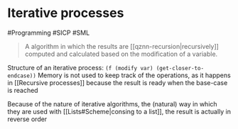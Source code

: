# Iterative processes

#Programming #SICP #SML

> A algorithm in which the results are [[qznn-recursion|recursively]] computed and calculated based on the modification of a variable.

Structure of an iterative process:
`(f (modify var) (get-closer-to-endcase))`
Memory is not used to keep track of the operations, as it happens in [[Recursive processes]] because the result is ready when the base-case is reached

Because of the nature of iterative algorithms, the (natural) way in which they are used with [[Lists#Scheme|consing to a list]], the result is actually in reverse order
